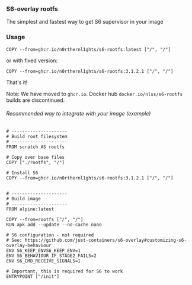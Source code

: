 ### S6-overlay rootfs

The simplest and fastest way to get S6 supervisor in your image

### Usage
```Docker
COPY --from=ghcr.io/n0rthernl1ghts/s6-rootfs:latest ["/", "/"]
```
or with fixed version:
```Docker
COPY --from=ghcr.io/n0rthernl1ghts/s6-rootfs:3.1.2.1 ["/", "/"]
```

That's it!

Note: We have moved to `ghcr.io`. Docker hub `docker.io/nlss/s6-rootfs` builds are discontinued.<br/>

###### Recommended way to integrate with your image (example)
```Docker
# ---------------------
# Build root filesystem
# ---------------------
FROM scratch AS rootfs

# Copy over base files
COPY ["./rootfs", "/"]

# Install S6
COPY --from=ghcr.io/n0rthernl1ghts/s6-rootfs:3.1.2.1 ["/", "/"]


# ---------------------
# Build image
# ---------------------
FROM alpine:latest

COPY --from=rootfs ["/", "/"]
RUN apk add --update --no-cache nano

# S6 configuration - not required
# See: https://github.com/just-containers/s6-overlay#customizing-s6-overlay-behaviour
ENV S6_KEEP_ENVS6_KEEP_ENV=1
ENV S6_BEHAVIOUR_IF_STAGE2_FAILS=2
ENV S6_CMD_RECEIVE_SIGNALS=1

# Important, this is required for S6 to work
ENTRYPOINT ["/init"]
```
